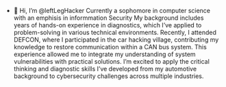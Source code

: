 - 👋 Hi, I’m @leftLegHacker Currently a sophomore in computer science with an emphisis in informmation Security
My background includes years of hands-on experience in diagnostics, which I’ve applied to problem-solving in various technical environments.
Recently, I attended DEFCON, where I participated in the car hacking village, contributing my knowledge to restore communication within a CAN bus system.
This experience allowed me to integrate my understanding of system vulnerabilities with practical solutions. I’m excited to apply the critical thinking and
diagnostic skills I’ve developed from my automotive background to cybersecurity challenges across multiple industries.
<!---
leftLegHacker/leftLegHacker is a ✨ special ✨ repository because its `README.md` (this file) appears on your GitHub profile.
You can click the Preview link to take a look at your changes.
--->
